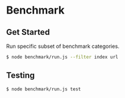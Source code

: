 # Benchmark

## Get Started

Run specific subset of benchmark categories.

```bash
$ node benchmark/run.js --filter index url
```

## Testing

```bash
$ node benchmark/run.js test
```
